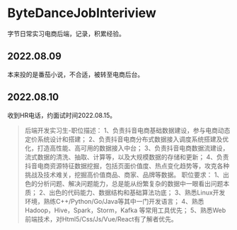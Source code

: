 # ByteDanceJobInteriview
字节日常实习电商后端，记录，积累经验。

## 2022.08.09
本来投的是番茄小说，不合适，被转至电商后台。

## 2022.08.10
收到HR电话，约面试时间2022.08.15。

> 后端开发实习生-职位描述：
> 1、负责抖音电商基础数据建设，参与电商动态定价系统设计和搭建；
> 2、负责抖音电商分布式数据接入调度系统搭建及优化，打造高性能、高可用的数据接入中台；
> 3、负责抖音电商数据流建设，流式数据的清洗、抽取、计算等，以及大规模数据的存储和更新；
> 4、负责抖音电商资源特征数据挖掘，包括页面价值度、热点变化趋势等，攻克各种挑战及技术难关，挖掘高价值商品、商家、品牌等数据。
> 职位要求：
> 1、出色的分析问题、解决问题能力，总是能从纷繁复杂的数据中一眼看出问题本质；
> 2、出色的代码能力、数据结构和基础算法功底；
> 3、熟悉Linux开发环境，熟练C++/Python/Go/Java等其中一门开发语言；
> 4、熟悉Hadoop，Hive，Spark，Storm，Kafka
> 等常用工具优先；
> 5、熟悉Web前端技术，对Html5/Css/Js/Vue/React有了解者优先。
